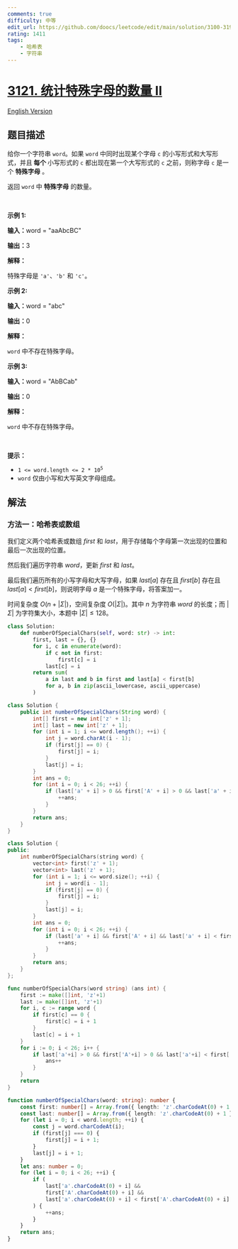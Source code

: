 ```yaml
---
comments: true
difficulty: 中等
edit_url: https://github.com/doocs/leetcode/edit/main/solution/3100-3199/3121.Count%20the%20Number%20of%20Special%20Characters%20II/README.md
rating: 1411
tags:
    - 哈希表
    - 字符串
---
```


# [3121. 统计特殊字母的数量 II](https://leetcode.cn/problems/count-the-number-of-special-characters-ii)

[English Version](/solution/3100-3199/3121.Count%20the%20Number%20of%20Special%20Characters%20II/README_EN.md)

## 题目描述

<!-- 这里写题目描述 -->

<p>给你一个字符串 <code>word</code>。如果 <code>word</code> 中同时出现某个字母 <code>c</code> 的小写形式和大写形式，并且<strong> 每个 </strong>小写形式的 <code>c</code> 都出现在第一个大写形式的 <code>c</code> 之前，则称字母 <code>c</code> 是一个 <strong>特殊字母</strong> 。</p>

<p>返回 <code>word</code> 中 <strong>特殊字母</strong> 的数量。</p>

<p>&nbsp;</p>

<p><strong class="example">示例 1:</strong></p>

<div class="example-block">
<p><strong>输入：</strong><span class="example-io">word = "aaAbcBC"</span></p>

<p><strong>输出：</strong><span class="example-io">3</span></p>

<p><strong>解释：</strong></p>

<p>特殊字母是 <code>'a'</code>、<code>'b'</code> 和 <code>'c'</code>。</p>
</div>

<p><strong class="example">示例 2:</strong></p>

<div class="example-block">
<p><strong>输入：</strong><span class="example-io">word = "abc"</span></p>

<p><strong>输出：</strong><span class="example-io">0</span></p>

<p><strong>解释：</strong></p>

<p><code>word</code> 中不存在特殊字母。</p>
</div>

<p><strong class="example">示例 3:</strong></p>

<div class="example-block">
<p><strong>输入：</strong><span class="example-io">word = "AbBCab"</span></p>

<p><strong>输出：</strong><span class="example-io">0</span></p>

<p><strong>解释：</strong></p>

<p><code>word</code> 中不存在特殊字母。</p>
</div>

<p>&nbsp;</p>

<p><strong>提示：</strong></p>

<ul>
	<li><code>1 &lt;= word.length &lt;= 2 * 10<sup>5</sup></code></li>
	<li><code>word</code> 仅由小写和大写英文字母组成。</li>
</ul>

## 解法

### 方法一：哈希表或数组

我们定义两个哈希表或数组 $\textit{first}$ 和 $\textit{last}$，用于存储每个字母第一次出现的位置和最后一次出现的位置。

然后我们遍历字符串 $\textit{word}$，更新 $\textit{first}$ 和 $\textit{last}$。

最后我们遍历所有的小写字母和大写字母，如果 $\textit{last}[a]$ 存在且 $\textit{first}[b]$ 存在且 $\textit{last}[a] < \textit{first}[b]$，则说明字母 $a$ 是一个特殊字母，将答案加一。

时间复杂度 $O(n + |\Sigma|)$，空间复杂度 $O(|\Sigma|)$。其中 $n$ 为字符串 $\textit{word}$ 的长度；而 $|\Sigma|$ 为字符集大小，本题中 $|\Sigma| \leq 128$。

<!-- tabs:start -->

```python
class Solution:
    def numberOfSpecialChars(self, word: str) -> int:
        first, last = {}, {}
        for i, c in enumerate(word):
            if c not in first:
                first[c] = i
            last[c] = i
        return sum(
            a in last and b in first and last[a] < first[b]
            for a, b in zip(ascii_lowercase, ascii_uppercase)
        )
```

```java
class Solution {
    public int numberOfSpecialChars(String word) {
        int[] first = new int['z' + 1];
        int[] last = new int['z' + 1];
        for (int i = 1; i <= word.length(); ++i) {
            int j = word.charAt(i - 1);
            if (first[j] == 0) {
                first[j] = i;
            }
            last[j] = i;
        }
        int ans = 0;
        for (int i = 0; i < 26; ++i) {
            if (last['a' + i] > 0 && first['A' + i] > 0 && last['a' + i] < first['A' + i]) {
                ++ans;
            }
        }
        return ans;
    }
}
```

```cpp
class Solution {
public:
    int numberOfSpecialChars(string word) {
        vector<int> first('z' + 1);
        vector<int> last('z' + 1);
        for (int i = 1; i <= word.size(); ++i) {
            int j = word[i - 1];
            if (first[j] == 0) {
                first[j] = i;
            }
            last[j] = i;
        }
        int ans = 0;
        for (int i = 0; i < 26; ++i) {
            if (last['a' + i] && first['A' + i] && last['a' + i] < first['A' + i]) {
                ++ans;
            }
        }
        return ans;
    }
};
```

```go
func numberOfSpecialChars(word string) (ans int) {
	first := make([]int, 'z'+1)
	last := make([]int, 'z'+1)
	for i, c := range word {
		if first[c] == 0 {
			first[c] = i + 1
		}
		last[c] = i + 1
	}
	for i := 0; i < 26; i++ {
		if last['a'+i] > 0 && first['A'+i] > 0 && last['a'+i] < first['A'+i] {
			ans++
		}
	}
	return
}
```

```ts
function numberOfSpecialChars(word: string): number {
    const first: number[] = Array.from({ length: 'z'.charCodeAt(0) + 1 }, () => 0);
    const last: number[] = Array.from({ length: 'z'.charCodeAt(0) + 1 }, () => 0);
    for (let i = 0; i < word.length; ++i) {
        const j = word.charCodeAt(i);
        if (first[j] === 0) {
            first[j] = i + 1;
        }
        last[j] = i + 1;
    }
    let ans: number = 0;
    for (let i = 0; i < 26; ++i) {
        if (
            last['a'.charCodeAt(0) + i] &&
            first['A'.charCodeAt(0) + i] &&
            last['a'.charCodeAt(0) + i] < first['A'.charCodeAt(0) + i]
        ) {
            ++ans;
        }
    }
    return ans;
}
```

<!-- tabs:end -->

<!-- end -->
